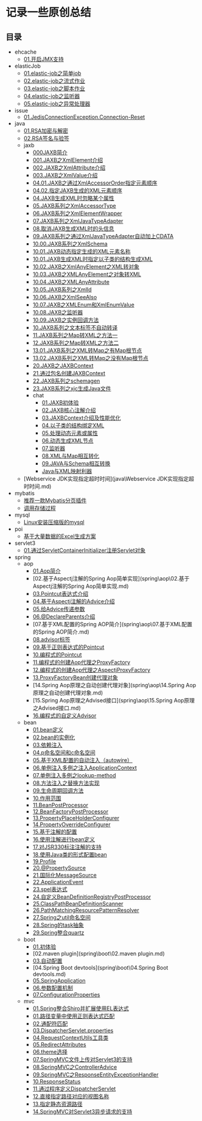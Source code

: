 # 记录一些原创总结

## 目录

* ehcache
  * [01.开启JMX支持](ehcache\01.开启JMX支持.md)
* elasticJob
  * [01.elastic-job之简单job](elasticJob\01.elastic-job之简单job.md)
  * [02.elastic-job之流式作业](elasticJob\02.elastic-job之流式作业.md)
  * [03.elastic-job之脚本作业](elasticJob\03.elastic-job之脚本作业.md)
  * [04.elastic-job之监听器](elasticJob\04.elastic-job之监听器.md)
  * [05.elastic-job之异常处理器](elasticJob\05.elastic-job之异常处理器.md)
* issue
  * [01.JedisConnectionException.Connection-Reset](issue\01.JedisConnectionException.Connection-Reset.md)
* java
  * [01.RSA加密与解密](java\01.RSA加密与解密.md)
  * [02.RSA签名与验签](java\02.RSA签名与验签.md)
  * jaxb
    * [000JAXB简介](java\jaxb\000JAXB简介.md)
    * [001.JAXB之XmlElement介绍](java\jaxb\001.JAXB之XmlElement介绍.md)
    * [002.JAXB之XmlAttribute介绍](java\jaxb\002.JAXB之XmlAttribute介绍.md)
    * [003.JAXB之XmlValue介绍](java\jaxb\003.JAXB之XmlValue介绍.md)
    * [04.01.JAXB之通过XmlAccessorOrder指定元素顺序](java\jaxb\04.01.JAXB之通过XmlAccessorOrder指定元素顺序.md)
    * [04.02.指定JAXB生成的XML元素顺序](java\jaxb\04.02.指定JAXB生成的XML元素顺序.md)
    * [04.JAXB生成XML时忽略某个属性](java\jaxb\04.JAXB生成XML时忽略某个属性.md)
    * [05.JAXB系列之XmlAccessorType](java\jaxb\05.JAXB系列之XmlAccessorType.md)
    * [06.JAXB系列之XmlElementWrapper](java\jaxb\06.JAXB系列之XmlElementWrapper.md)
    * [07.JAXB系列之XmlJavaTypeAdapter](java\jaxb\07.JAXB系列之XmlJavaTypeAdapter.md)
    * [08.取消JAXB生成XML时的头信息](java\jaxb\08.取消JAXB生成XML时的头信息.md)
    * [09.JAXB系列之通过XmlJavaTypeAdapter自动加上CDATA](java\jaxb\09.JAXB系列之通过XmlJavaTypeAdapter自动加上CDATA.md)
    * [10.00.JAXB系列之XmlSchema](java\jaxb\10.00.JAXB系列之XmlSchema.md)
    * [10.01.JAXB动态指定生成的XML元素名称](java\jaxb\10.01.JAXB动态指定生成的XML元素名称.md)
    * [10.01.JAXB生成XML时指定以子类的结构生成XML](java\jaxb\10.01.JAXB生成XML时指定以子类的结构生成XML.md)
    * [10.02.JAXB之XmlAnyElement之XML转对象](java\jaxb\10.02.JAXB之XmlAnyElement之XML转对象.md)
    * [10.03.JAXB之XMLAnyElement之对象转XML](java\jaxb\10.03.JAXB之XMLAnyElement之对象转XML.md)
    * [10.04.JAXB之XMLAnyAttribute](java\jaxb\10.04.JAXB之XMLAnyAttribute.md)
    * [10.05.JAXB系列之XmlId](java\jaxb\10.05.JAXB系列之XmlId.md)
    * [10.06.JAXB之XmlSeeAlso](java\jaxb\10.06.JAXB之XmlSeeAlso.md)
    * [10.07.JAXB之XMLEnum和XmlEnumValue](java\jaxb\10.07.JAXB之XMLEnum和XmlEnumValue.md)
    * [10.08.JAXB之监听器](java\jaxb\10.08.JAXB之监听器.md)
    * [10.09.JAXB之实例回调方法](java\jaxb\10.09.JAXB之实例回调方法.md)
    * [10.JAXB系列之文本标签不自动转译](java\jaxb\10.JAXB系列之文本标签不自动转译.md)
    * [11.JAXB系列之Map转XML之方法一](java\jaxb\11.JAXB系列之Map转XML之方法一.md)
    * [12.JAXB系列之Map转XML之方法二](java\jaxb\12.JAXB系列之Map转XML之方法二.md)
    * [13.01.JAXB系列之XML转Map之有Map根节点](java\jaxb\13.01.JAXB系列之XML转Map之有Map根节点.md)
    * [13.02.JAXB系列之XML转Map之没有Map根节点](java\jaxb\13.02.JAXB系列之XML转Map之没有Map根节点.md)
    * [20.JAXB之JAXBContext](java\jaxb\20.JAXB之JAXBContext.md)
    * [21.通过包名创建JAXBContext](java\jaxb\21.通过包名创建JAXBContext.md)
    * [22.JAXB系列之schemagen](java\jaxb\22.JAXB系列之schemagen.md)
    * [23.JAXB系列之xjc生成Java文件](java\jaxb\23.JAXB系列之xjc生成Java文件.md)
    * chat
      * [01.JAXB初体验](java\jaxb\chat\01.JAXB初体验.md)
      * [02.JAXB核心注解介绍](java\jaxb\chat\02.JAXB核心注解介绍.md)
      * [03.JAXBContext介绍及性能优化](java\jaxb\chat\03.JAXBContext介绍及性能优化.md)
      * [04.以子类的结构绑定XML](java\jaxb\chat\04.以子类的结构绑定XML.md)
      * [05.处理动态元素或属性](java\jaxb\chat\05.处理动态元素或属性.md)
      * [06.动态生成XML节点](java\jaxb\chat\06.动态生成XML节点.md)
      * [07.监听器](java\jaxb\chat\07.监听器.md)
      * [08.XML与Map相互转化](java\jaxb\chat\08.XML与Map相互转化.md)
      * [09.JAVA与Schema相互转换](java\jaxb\chat\09.JAVA与Schema相互转换.md)
      * [Java与XML映射利器](java\jaxb\chat\Java与XML映射利器.md)
  * [Webservice JDK实现指定超时时间](java\Webservice JDK实现指定超时时间.md)
* mybatis
  * [推荐一款Mybatis分页插件](mybatis\推荐一款Mybatis分页插件.md)
  * [调用存储过程](mybatis\调用存储过程.md)
* mysql
  * [Linux安装压缩版的mysql](mysql\Linux安装压缩版的mysql.md)
* poi
  * [基于大量数据的Excel生成方案](poi\基于大量数据的Excel生成方案.md)
* servlet3
  * [01.通过ServletContainerInitializer注册Servlet对象](servlet3\01.通过ServletContainerInitializer注册Servlet对象.md)
* spring
  * aop
    * [01.Aop简介](spring\aop\01.Aop简介.md)
    * [02.基于Aspectj注解的Spring Aop简单实现](spring\aop\02.基于Aspectj注解的Spring Aop简单实现.md)
    * [03.Pointcut表达式介绍](spring\aop\03.Pointcut表达式介绍.md)
    * [04.基于Aspectj注解的Advice介绍](spring\aop\04.基于Aspectj注解的Advice介绍.md)
    * [05.给Advice传递参数](spring\aop\05.给Advice传递参数.md)
    * [06.@DeclareParents介绍](spring\aop\06.@DeclareParents介绍.md)
    * [07.基于XML配置的Spring AOP简介](spring\aop\07.基于XML配置的Spring AOP简介.md)
    * [08.advisor标签](spring\aop\08.advisor标签.md)
    * [09.基于正则表达式的Pointcut](spring\aop\09.基于正则表达式的Pointcut.md)
    * [10.编程式的Pointcut](spring\aop\10.编程式的Pointcut.md)
    * [11.编程式的创建Aop代理之ProxyFactory](spring\aop\11.编程式的创建Aop代理之ProxyFactory.md)
    * [12.编程式的创建Aop代理之AspectjProxyFactory](spring\aop\12.编程式的创建Aop代理之AspectjProxyFactory.md)
    * [13.ProxyFactoryBean创建代理对象](spring\aop\13.ProxyFactoryBean创建代理对象.md)
    * [14.Spring Aop原理之自动创建代理对象](spring\aop\14.Spring Aop原理之自动创建代理对象.md)
    * [15.Spring Aop原理之Advised接口](spring\aop\15.Spring Aop原理之Advised接口.md)
    * [16.编程式的自定义Advisor](spring\aop\16.编程式的自定义Advisor.md)
  * bean
    * [01.bean定义](spring\bean\01.bean定义.md)
    * [02.bean的实例化](spring\bean\02.bean的实例化.md)
    * [03.依赖注入](spring\bean\03.依赖注入.md)
    * [04.p命名空间和c命名空间](spring\bean\04.p命名空间和c命名空间.md)
    * [05.基于XML配置的自动注入（autowire）](spring\bean\05.基于XML配置的自动注入（autowire）.md)
    * [06.单例注入多例之注入ApplicationContext](spring\bean\06.单例注入多例之注入ApplicationContext.md)
    * [07.单例注入多例之lookup-method](spring\bean\07.单例注入多例之lookup-method.md)
    * [08.方法注入之替换方法实现](spring\bean\08.方法注入之替换方法实现.md)
    * [09.生命周期回调方法](spring\bean\09.生命周期回调方法.md)
    * [10.作用范围](spring\bean\10.作用范围.md)
    * [11.BeanPostProcessor](spring\bean\11.BeanPostProcessor.md)
    * [12.BeanFactoryPostProcessor](spring\bean\12.BeanFactoryPostProcessor.md)
    * [13.PropertyPlaceHolderConfigurer](spring\bean\13.PropertyPlaceHolderConfigurer.md)
    * [14.PropertyOverrideConfigurer](spring\bean\14.PropertyOverrideConfigurer.md)
    * [15.基于注解的配置](spring\bean\15.基于注解的配置.md)
    * [16.使用注解进行bean定义](spring\bean\16.使用注解进行bean定义.md)
    * [17.对JSR330标注注解的支持](spring\bean\17.对JSR330标注注解的支持.md)
    * [18.使用Java类的形式配置bean](spring\bean\18.使用Java类的形式配置bean.md)
    * [19.Profile](spring\bean\19.Profile.md)
    * [20.@PropertySource](spring\bean\20.@PropertySource.md)
    * [21.国际化MessageSource](spring\bean\21.国际化MessageSource.md)
    * [22.ApplicationEvent](spring\bean\22.ApplicationEvent.md)
    * [23.spel表达式](spring\bean\23.spel表达式.md)
    * [24.自定义BeanDefinitionRegistryPostProcessor](spring\bean\24.自定义BeanDefinitionRegistryPostProcessor.md)
    * [25.ClassPathBeanDefinitionScanner](spring\bean\25.ClassPathBeanDefinitionScanner.md)
    * [26.PathMatchingResourcePatternResolver](spring\bean\26.PathMatchingResourcePatternResolver.md)
    * [27.Spring之util命名空间](spring\bean\27.Spring之util命名空间.md)
    * [28.Spring的task抽象](spring\bean\28.Spring的task抽象.md)
    * [29.Spring整合quartz](spring\bean\29.Spring整合quartz.md)
  * boot
    * [01.初体验](spring\boot\01.初体验.md)
    * [02.maven plugin](spring\boot\02.maven plugin.md)
    * [03.自动配置](spring\boot\03.自动配置.md)
    * [04.Spring Boot devtools](spring\boot\04.Spring Boot devtools.md)
    * [05.SpringApplication](spring\boot\05.SpringApplication.md)
    * [06.参数配置机制](spring\boot\06.参数配置机制.md)
    * [07.ConfigurationProperties](spring\boot\07.ConfigurationProperties.md)
  * mvc
    * [01.Spring整合Shiro并扩展使用EL表达式](spring\mvc\01.Spring整合Shiro并扩展使用EL表达式.md)
    * [01.路径变量中使用正则表达式匹配](spring\mvc\01.路径变量中使用正则表达式匹配.md)
    * [02.通配符匹配](spring\mvc\02.通配符匹配.md)
    * [03.DispatcherServlet.properties](spring\mvc\03.DispatcherServlet.properties.md)
    * [04.RequestContextUtils工具类](spring\mvc\04.RequestContextUtils工具类.md)
    * [05.RedirectAttributes](spring\mvc\05.RedirectAttributes.md)
    * [06.theme选择](spring\mvc\06.theme选择.md)
    * [07.SpringMVC文件上传对Servlet3的支持](spring\mvc\07.SpringMVC文件上传对Servlet3的支持.md)
    * [08.SpringMVC之ControllerAdvice](spring\mvc\08.SpringMVC之ControllerAdvice.md)
    * [09.SpringMVC之ResponseEntityExceptionHandler](spring\mvc\09.SpringMVC之ResponseEntityExceptionHandler.md)
    * [10.ResponseStatus](spring\mvc\10.ResponseStatus.md)
    * [11.通过程序定义DispatcherServlet](spring\mvc\11.通过程序定义DispatcherServlet.md)
    * [12.直接指定路径对应的视图名称](spring\mvc\12.直接指定路径对应的视图名称.md)
    * [13.指定静态资源路径](spring\mvc\13.指定静态资源路径.md)
    * [14.SpringMVC对Servlet3异步请求的支持](spring\mvc\14.SpringMVC对Servlet3异步请求的支持.md)

